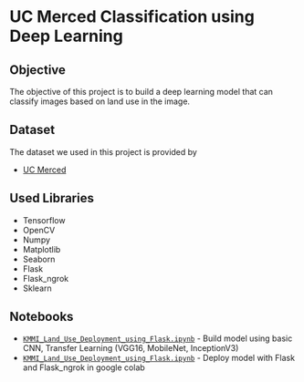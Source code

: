 # UC Merced Classification using Deep Learning

## Objective
The objective of this project is to build a deep learning model that can classify images based on land use in the image.

## Dataset
The dataset we used in this project is provided by
- [UC Merced](http://weegee.vision.ucmerced.edu/datasets/landuse.html)


## Used Libraries
- Tensorflow
- OpenCV
- Numpy
- Matplotlib
- Seaborn
- Flask
- Flask_ngrok
- Sklearn

## Notebooks
- [```KMMI_Land_Use_Deployment_using_Flask.ipynb```](https://github.com/rdfnz/UC_Merced-land-use-classification/blob/main/KMMI_Land_Use_Deployment_using_Flask.ipynb) - Build model using basic CNN, Transfer Learning (VGG16, MobileNet, InceptionV3)
- [```KMMI_Land_Use_Deployment_using_Flask.ipynb```](https://github.com/rdfnz/UC_Merced-land-use-classification/blob/main/KMMI_Land_Use_Deployment_using_Flask.ipynb) - Deploy model with Flask and Flask_ngrok in google colab 

